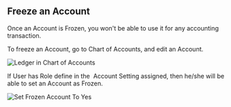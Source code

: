 ## Freeze an Account

Once an Account is Frozen, you won't be able to use it for any accounting transaction.

To freeze an Account, go to Chart of Accounts, and edit an Account.

![Ledger in Chart of Accounts](https://docs.erpnext.com/files/expense-ledger.png)

If User has Role define in the  Account Setting assigned, then he/she will be able to set an Account as Frozen.

![Set Frozen Account To Yes](https://docs.erpnext.com/files/frozen-ledger.png)